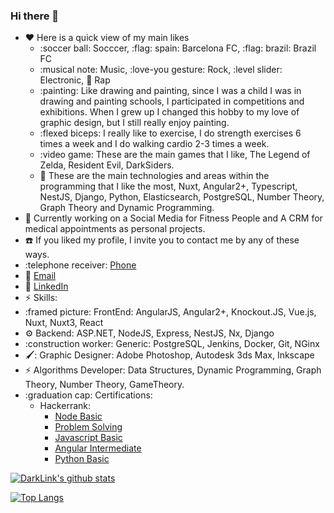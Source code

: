 ### Hi there 👋

- :heart: Here is a quick view of my main likes
  - :soccer ball: Socccer, :flag: spain: Barcelona FC, :flag: brazil: Brazil FC
  - :musical note: Music, :love-you gesture: Rock, :level slider: Electronic, :microphone: Rap
  - :painting: Like drawing and painting, since I was a child I was in drawing and painting schools, I participated in competitions and exhibitions. When I grew up I changed this hobby to my love of graphic design, but I still really enjoy painting.
  - :flexed biceps: I really like to exercise, I do strength exercises 6 times a week and I do walking cardio 2-3 times a week.
  - :video game: These are the main games that I like, The Legend of Zelda, Resident Evil, DarkSiders.
  - :memo: These are the main technologies and areas within the programming that I like the most, Nuxt, Angular2+, Typescript, NestJS, Django, Python, Elasticsearch, PostgreSQL, Number Theory, Graph Theory and Dynamic Programming.
 - :briefcase: Currently working on a Social Media for Fitness People and A CRM for medical appointments as personal projects.
 - :telephone: If you liked my profile, I invite you to contact me by any of these ways.
  - :telephone receiver: [Phone](tel:+18094936290)
  - :e-mail: [Email](mailto:darklink1302@gmail.com)
  - :office: [LinkedIn](https://www.linkedin.com/in/jorgeamadohernandez/)
- :zap: Skills: 
 - :framed picture: FrontEnd: AngularJS, Angular2+, Knockout.JS, Vue.js, Nuxt, Nuxt3, React
 - :gear: Backend: ASP.NET, NodeJS, Express, NestJS, Nx, Django
 - :construction worker: Generic: PostgreSQL, Jenkins, Docker, Git, NGinx
 - 🖌️: Graphic Designer: Adobe Photoshop, Autodesk 3ds Max, Inkscape
 - :zap: Algorithms Developer: Data Structures, Dynamic Programming, Graph Theory, Number Theory, GameTheory.
- :graduation cap: Certifications:
  - Hackerrank: 
    - [Node Basic](https://www.hackerrank.com/certificates/e2f6e0262fbd)
    - [Problem Solving](https://www.hackerrank.com/certificates/b54e92826714)
    - [Javascript Basic](https://www.hackerrank.com/certificates/757933f8c987)
    - [Angular Intermediate](https://www.hackerrank.com/certificates/79dae210a5c7)
    - [Python Basic](https://www.hackerrank.com/certificates/f4b6eac84565)
 
 [![DarkLink's github stats](https://github-readme-stats.vercel.app/api?username=darklink13&count_private=true&show_icons=true&theme=radical&hide_rank=false)](https://github.com/darklink13/github-readme-stats)
 
 [![Top Langs](https://github-readme-stats.vercel.app/api/top-langs/?username=darklink13)](https://github.com/darklink13/github-readme-stats)
